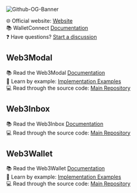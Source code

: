 ![Github-OG-Banner](https://github.com/WalletConnect/.github/assets/45455218/318d79ba-78b8-42d8-9ee1-a204ef6c1a1c)

:globe_with_meridians: Official website: [Website](https://walletconnect.com/)<br/>
:books: WalletConnect [Documentation](https://docs.walletconnect.com/)<br/>
:question: Have questions? [Start a discussion](https://github.com/orgs/WalletConnect/discussions/3457)

## Web3Modal

:books: Read the Web3Modal [Documentation](https://docs.walletconnect.com/web3modal/about)<br/>
:microscope: Learn by example: [Implementation Examples](https://github.com/WalletConnect/web-examples/tree/main/dapps/web3modal)<br/>
:computer: Read through the source code: [Main Repository](https://github.com/WalletConnect/web3modal)

## Web3Inbox

:books: Read the Web3Inbox [Documentation](https://docs.walletconnect.com/web3inbox/about)<br/>
:computer: Read through the source code: [Main Repository](https://github.com/WalletConnect/web3inbox)<br/>

## Web3Wallet

:books: Read the Web3Wallet [Documentation](https://docs.walletconnect.com/web3wallet/about)<br/>
:microscope: Learn by example: [Implementation Examples](https://github.com/WalletConnect/web-examples)<br/>
:computer: Read through the source code: [Main Repository](https://github.com/WalletConnect/walletconnect-monorepo/tree/dcc9d6d27a40e0a764748abd75b96ca80d459f01/packages/web3wallet)
